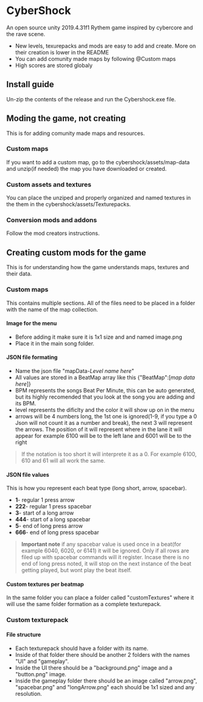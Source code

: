 # CyberShock
An open source unity 2019.4.31f1 Rythem game inspired by cybercore and the rave scene. 
- New levels, texurepacks and mods are easy to add and create. More on their creation is lower in the README
- You can add comunity made maps by following @Custom maps
- High scores are stored globaly

## Install guide
Un-zip the contents of the release and run the Cybershock.exe file.

## Moding the game, not creating
This is for adding comunity made maps and resources.
### Custom maps
If you want to add a custom map, go to the cybershock/assets/map-data and unzip(if needed) the map you have downloaded or created.
### Custom assets and textures
You can place the unziped and properly organized and named textures in the them in the cybershock/assets/Texturepacks.
### Conversion mods and addons
Follow the mod creators instructions.

## Creating custom mods for the game
This is for understanding how the game understands maps, textures and their data. 
### Custom maps
This contains multiple sections. All of the files need to be placed in a folder with the name of the map collection.

#### Image for the menu
- Before adding it make sure it is 1x1 size and and named image.png
- Place it in the main song folder.
#### JSON file formating
- Name the json file "mapData-*Level name here*"
- All values are stored in a BeatMap array like this {"BeatMap":[*map data here*]}
- BPM represents the songs Beat Per Minute, this can be auto generated, but its highly recomended that you look at the song you are adding and its BPM.
- level represents the dificlty and the color it will show up on in the menu
- arrows will be 4 numbers long, the 1st one is ignored(1-9, if you type a 0 Json will not count it as a number and break), the next 3 will represent the arrows. The position of it will represent where in the lane it will appear for example 6100 will be to the left lane and 6001 will be to the right
> If the notation is too short it will interprete it as a 0. For example 6100, 610 and 61 will all work the same.

#### JSON file values
This is how you represent each beat type (long short, arrow, spacebar).
- **1**- regular 1 press arrow
- **222**- regular 1 press spacebar
- **3**- start of a long arrow
- **444**- start of a long spacebar
- **5**- end of long press arrow
- **666**- end of long press spacebar
> **Important note** if any spacebar value is used once in a beat(for example 6040, 6020, or 6141) it will be ignored. Only if all rows are filed up with spacebar commands will it register.
> Incase there is no end of long press noted, it will stop on the next instance of the beat getting played, but wont play the beat itself.

#### Custom textures per beatmap
In the same folder you can place a folder called "customTextures" where it will use the same folder formation as a complete texturepack.

### Custom texturepack
#### File structure
- Each texturepack should have a folder with its name. 
- Inside of that folder there should be another 2 folders with the names "UI" and "gameplay".
- Inside the UI there should be a "background.png" image and a "button.png" image.
- Inside the gameplay folder there should be an image called "arrow.png", "spacebar.png" and "longArrow.png" each should be 1x1 sized and any resolution.
